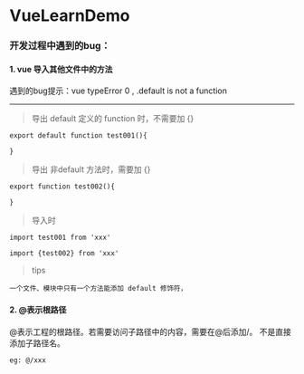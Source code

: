 # VueLearnDemo


### 开发过程中遇到的bug：

    
    
#### 1. vue 导入其他文件中的方法


遇到的bug提示：vue typeError 0 , .default is not a function

---


   > 导出 default 定义的 function 时，不需要加 {}
   
    export default function test001(){
    
    }
    
   > 导出 非default 方法时，需要加 {}
    
    export function test002(){
    
    }
    
   > 导入时
   
    import test001 from 'xxx'
    
    import {test002} from 'xxx'
    
   > tips
        
    一个文件、模块中只有一个方法能添加 default 修饰符，
    
    
#### 2. @表示根路径

@表示工程的根路径。若需要访问子路径中的内容，需要在@后添加/。
不是直接添加子路径名。

    eg: @/xxx
     
            
        
                    
        
            
        
        
        
        
        
         
    